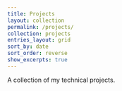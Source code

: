 ```yaml
---
title: Projects
layout: collection
permalink: /projects/
collection: projects
entries_layout: grid
sort_by: date
sort_order: reverse
show_excerpts: true
---
```


A collection of my technical projects.
